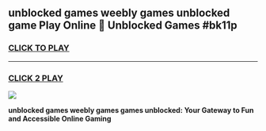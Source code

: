 
## unblocked games weebly games unblocked game Play Online 👋 Unblocked Games #bk11p
<h3>
<a href="https://premium.freeplayer.one?title=unblocked_games_weebly_games&ref=21F">CLICK TO PLAY</a></h3>
<hr>

<h3>
<a href="https://premium.freeplayer.one?title=unblocked_games_weebly_games&ref=21F">CLICK 2 PLAY</a>
  
</h3>

<a href="https://premium.freeplayer.one?title=unblocked_games_weebly_games&ref=21F/"><img src="https://clearcache.store/games.png"></a>


**unblocked games weebly games games unblocked: Your Gateway to Fun and Accessible Online Gaming**
